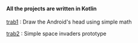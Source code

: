 #### All the projects are written in Kotlin

[trab1](https://github.com/awyxx/isel-projects/tree/master/PG/trab1/src) : Draw the Android's head using simple math

[trab2](https://github.com/awyxx/isel-projects/tree/master/PG/trab2/spaceinvaders/src/main/kotlin) : Simple space invaders prototype
